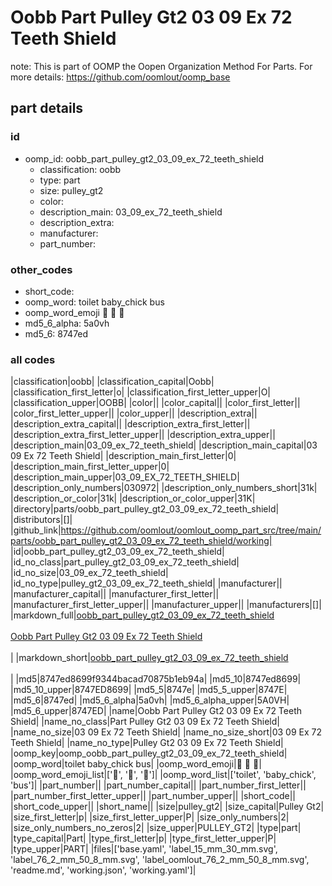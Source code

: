 # Oobb Part Pulley Gt2 03 09 Ex 72 Teeth Shield  

note: This is part of OOMP the Oopen Organization Method For Parts. For more details: https://github.com/oomlout/oomp_base

##  part details





### id
* oomp_id: oobb_part_pulley_gt2_03_09_ex_72_teeth_shield
  * classification: oobb
  * type: part
  * size: pulley_gt2
  * color: 
  * description_main: 03_09_ex_72_teeth_shield
  * description_extra: 
  * manufacturer: 
  * part_number: 

### other_codes
* short_code: 
* oomp_word: toilet baby_chick bus
* oomp_word_emoji :toilet: :baby_chick: :bus:
* md5_6_alpha: 5a0vh
* md5_6: 8747ed

### all codes 
|classification|oobb|
|classification_capital|Oobb|
|classification_first_letter|o|
|classification_first_letter_upper|O|
|classification_upper|OOBB|
|color||
|color_capital||
|color_first_letter||
|color_first_letter_upper||
|color_upper||
|description_extra||
|description_extra_capital||
|description_extra_first_letter||
|description_extra_first_letter_upper||
|description_extra_upper||
|description_main|03_09_ex_72_teeth_shield|
|description_main_capital|03 09 Ex 72 Teeth Shield|
|description_main_first_letter|0|
|description_main_first_letter_upper|0|
|description_main_upper|03_09_EX_72_TEETH_SHIELD|
|description_only_numbers|030972|
|description_only_numbers_short|31k|
|description_or_color|31k|
|description_or_color_upper|31K|
|directory|parts/oobb_part_pulley_gt2_03_09_ex_72_teeth_shield|
|distributors|[]|
|github_link|https://github.com/oomlout/oomlout_oomp_part_src/tree/main/parts/oobb_part_pulley_gt2_03_09_ex_72_teeth_shield/working|
|id|oobb_part_pulley_gt2_03_09_ex_72_teeth_shield|
|id_no_class|part_pulley_gt2_03_09_ex_72_teeth_shield|
|id_no_size|03_09_ex_72_teeth_shield|
|id_no_type|pulley_gt2_03_09_ex_72_teeth_shield|
|manufacturer||
|manufacturer_capital||
|manufacturer_first_letter||
|manufacturer_first_letter_upper||
|manufacturer_upper||
|manufacturers|[]|
|markdown_full|[oobb_part_pulley_gt2_03_09_ex_72_teeth_shield](https://github.com/oomlout/oomlout_oomp_part_src/tree/main/parts/oobb_part_pulley_gt2_03_09_ex_72_teeth_shield/working)<br>[](https://github.com/oomlout/oomlout_oomp_part_src/tree/main/parts/oobb_part_pulley_gt2_03_09_ex_72_teeth_shield/working)<br>[Oobb Part Pulley Gt2 03 09 Ex 72 Teeth Shield](https://github.com/oomlout/oomlout_oomp_part_src/tree/main/parts/oobb_part_pulley_gt2_03_09_ex_72_teeth_shield/working)<br><br>|
|markdown_short|[oobb_part_pulley_gt2_03_09_ex_72_teeth_shield](https://github.com/oomlout/oomlout_oomp_part_src/tree/main/parts/oobb_part_pulley_gt2_03_09_ex_72_teeth_shield/working)<br><br>|
|md5|8747ed8699f9344bacad70875b1eb94a|
|md5_10|8747ed8699|
|md5_10_upper|8747ED8699|
|md5_5|8747e|
|md5_5_upper|8747E|
|md5_6|8747ed|
|md5_6_alpha|5a0vh|
|md5_6_alpha_upper|5A0VH|
|md5_6_upper|8747ED|
|name|Oobb Part Pulley Gt2 03 09 Ex 72 Teeth Shield|
|name_no_class|Part Pulley Gt2 03 09 Ex 72 Teeth Shield|
|name_no_size|03 09 Ex 72 Teeth Shield|
|name_no_size_short|03 09 Ex 72 Teeth Shield|
|name_no_type|Pulley Gt2 03 09 Ex 72 Teeth Shield|
|oomp_key|oomp_oobb_part_pulley_gt2_03_09_ex_72_teeth_shield|
|oomp_word|toilet baby_chick bus|
|oomp_word_emoji|:toilet: :baby_chick: :bus:|
|oomp_word_emoji_list|[':toilet:', ':baby_chick:', ':bus:']|
|oomp_word_list|['toilet', 'baby_chick', 'bus']|
|part_number||
|part_number_capital||
|part_number_first_letter||
|part_number_first_letter_upper||
|part_number_upper||
|short_code||
|short_code_upper||
|short_name||
|size|pulley_gt2|
|size_capital|Pulley Gt2|
|size_first_letter|p|
|size_first_letter_upper|P|
|size_only_numbers|2|
|size_only_numbers_no_zeros|2|
|size_upper|PULLEY_GT2|
|type|part|
|type_capital|Part|
|type_first_letter|p|
|type_first_letter_upper|P|
|type_upper|PART|
|files|['base.yaml', 'label_15_mm_30_mm.svg', 'label_76_2_mm_50_8_mm.svg', 'label_oomlout_76_2_mm_50_8_mm.svg', 'readme.md', 'working.json', 'working.yaml']|
